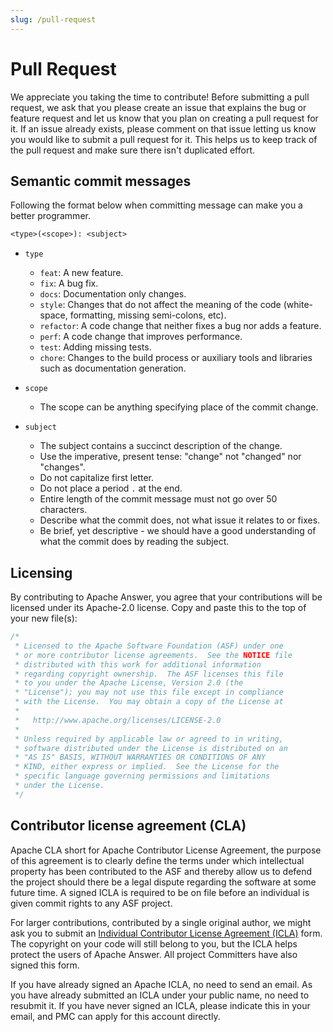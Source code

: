 ```yaml
---
slug: /pull-request
---
```


# Pull Request

We appreciate you taking the time to contribute! Before submitting a pull request, we ask that you please create an issue that explains the bug or feature request and let us know that you plan on creating a pull request for it. If an issue already exists, please comment on that issue letting us know you would like to submit a pull request for it. This helps us to keep track of the pull request and make sure there isn't duplicated effort.

## Semantic commit messages

Following the format below when committing message can make you a better programmer.

```txt
<type>(<scope>): <subject>
```

- `type`

  - `feat`: A new feature.
  - `fix`: A bug fix.
  - `docs`: Documentation only changes.
  - `style`: Changes that do not affect the meaning of the code (white-space, formatting, missing semi-colons, etc).
  - `refactor`: A code change that neither fixes a bug nor adds a feature.
  - `perf`: A code change that improves performance.
  - `test`: Adding missing tests.
  - `chore`: Changes to the build process or auxiliary tools and libraries such as documentation generation.

- `scope`

  - The scope can be anything specifying place of the commit change.

- `subject`
  - The subject contains a succinct description of the change.
  - Use the imperative, present tense: "change" not "changed" nor "changes".
  - Do not capitalize first letter.
  - Do not place a period `.` at the end.
  - Entire length of the commit message must not go over 50 characters.
  - Describe what the commit does, not what issue it relates to or fixes.
  - Be brief, yet descriptive - we should have a good understanding of what the commit does by reading the subject.
## Licensing

By contributing to Apache Answer, you agree that your contributions will be licensed under its Apache-2.0 license. Copy and paste this to the top of your new file(s):

```go
/*
 * Licensed to the Apache Software Foundation (ASF) under one
 * or more contributor license agreements.  See the NOTICE file
 * distributed with this work for additional information
 * regarding copyright ownership.  The ASF licenses this file
 * to you under the Apache License, Version 2.0 (the
 * "License"); you may not use this file except in compliance
 * with the License.  You may obtain a copy of the License at
 *
 *   http://www.apache.org/licenses/LICENSE-2.0
 *
 * Unless required by applicable law or agreed to in writing,
 * software distributed under the License is distributed on an
 * "AS IS" BASIS, WITHOUT WARRANTIES OR CONDITIONS OF ANY
 * KIND, either express or implied.  See the License for the
 * specific language governing permissions and limitations
 * under the License.
 */
 ```

## Contributor license agreement (CLA)

Apache CLA short for Apache Contributor License Agreement, the purpose of this agreement is to clearly define the terms under which intellectual property has been contributed to the ASF and thereby allow us to defend the project should there be a legal dispute regarding the software at some future time. A signed ICLA is required to be on file before an individual is given commit rights to any ASF project.

For larger contributions, contributed by a single original author, we might ask you to submit an [Individual Contributor License Agreement (ICLA)](https://www.apache.org/licenses/contributor-agreements.html) form. The copyright on your code will still belong to you, but the ICLA helps protect the users of Apache Answer. All project Committers have also signed this form.

If you have already signed an Apache ICLA, no need to send an email. As you have already submitted an ICLA under your public name, no need to resubmit it. If you have never signed an ICLA, please indicate this in your email, and PMC can apply for this account directly.
